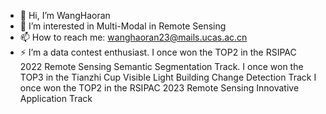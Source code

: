 - 👋 Hi, I’m WangHaoran
- 👀 I’m interested in Multi-Modal in Remote Sensing
- 📫 How to reach me: wanghaoran23@mails.ucas.ac.cn
- ⚡ I’m a data contest enthusiast.
  I once won the TOP2 in the RSIPAC 2022 Remote Sensing Semantic Segmentation Track.
  I once won the TOP3 in the Tianzhi Cup Visible Light Building Change Detection Track
  I once won the TOP2 in the RSIPAC 2023 Remote Sensing Innovative Application Track
